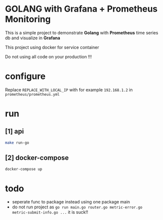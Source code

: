 # GOLANG with Grafana + Prometheus Monitoring

This is a simple project to demonstrate **Golang** with **Prometheus** time series db and visualize in **Grafana**

This project using docker for service container

Do not using all code on your production !!!

# configure
Replace `REPLACE_WITH_LOCAL_IP` with for example `192.168.1.2` in `prometheus/prometheus.yml`

# run
## [1] api
```sh
make run-go
```
## [2] docker-compose
```sh
docker-compose up
```

# todo
- seperate func to package instead using one package main
- do not run project as `go run main.go router.go metric-error.go metric-submit-info.go ...` it is suck!!